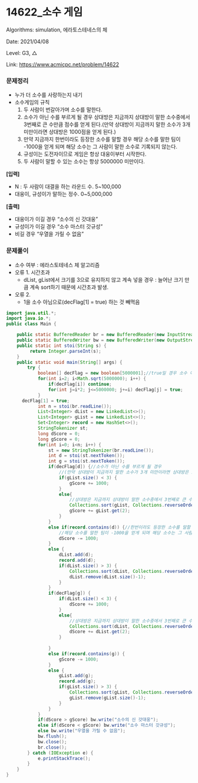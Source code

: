 # 14622_소수 게임

Algorithms: simulation, 에라토스테네스의 체

Date: 2021/04/08

Level: G3, △

Link: https://www.acmicpc.net/problem/14622

### 문제정리

- 누가 더 소수를 사랑하는지 내기
- 소수게임의 규칙
    1. 두 사람이 번갈아가며 소수를 말한다.
    2. 소수가 아닌 수를 부르게 될 경우 상대방은 지금까지 상대방이 말한 소수중에서 3번째로 큰 수만큼 점수를 얻게 된다.(만약 상대방이 지금까지 말한 소수가 3개 미만이라면 상대방은 1000점을 얻게 된다.)
    3. 만약 지금까지 한번이라도 등장한 소수를 말할 경우 해당 소수를 말한 팀이 -1000을 얻게 되며 해당 소수는 그 사람이 말한 소수로 기록되지 않는다.
    4. 규성이는 도전자이므로 게임은 항상 대웅이부터 시작한다.
    5. 두 사람이 말할 수 있는 소수는 항상 5000000 미만이다.

**[입력]**

- N : 두 사람이 대결을 하는 라운드 수. 5~100,000
- 대웅이, 규성이가 말하는 정수. 0~5,000,000

**[출력]**

- 대웅이가 이길 경우 “소수의 신 갓대웅”
- 규성이가 이길 경우 “소수 마스터 갓규성”
- 비길 경우 “우열을 가릴 수 없음”

### 문제풀이

- 소수 여부 : 에라스토테네스 체 알고리즘
- 오류 1. 시간초과
    - dList, gList에서 크기를 3으로 유지하지 않고 계속 넣을 경우 : 늘어난 크기 만큼 계속 sort하기 때문에 시간초과 발생.
- 오류 2.
    - 1을 소수 아님으로(decFlag[1] = true) 하는 것 빼먹음

```java
import java.util.*;
import java.io.*;
public class Main {

	public static BufferedReader br = new BufferedReader(new InputStreamReader(System.in));
	public static BufferedWriter bw = new BufferedWriter(new OutputStreamWriter(System.out));	
	public static int stoi(String s) {
		 return Integer.parseInt(s);
	}
	public static void main(String[] args) {
		try {
			boolean[] decFlag = new boolean[5000001];//true일 경우 소수 아님 / false일 경우 소수
			for(int i=2; i<Math.sqrt(5000000); i++) {
				if(decFlag[i]) continue;
				for(int j=i*2; j<=5000000; j+=i) decFlag[j] = true; 
			}
      decFlag[1] = true;
			int n = stoi(br.readLine());
			List<Integer> dList = new LinkedList<>();
			List<Integer> gList = new LinkedList<>();
			Set<Integer> record = new HashSet<>();
			StringTokenizer st;
			long dScore = 0;
			long gScore = 0;
			for(int i=0; i<n; i++) {
				st = new StringTokenizer(br.readLine());
				int d = stoi(st.nextToken());
				int g = stoi(st.nextToken());
				if(decFlag[d]) {//소수가 아닌 수를 부르게 될 경우 
					//(만약 상대방이 지금까지 말한 소수가 3개 미만이라면 상대방은 1000점을 얻게 된다.)
					if(gList.size() < 3) {
						gScore += 1000;
					}
					else{
						//상대방은 지금까지 상대방이 말한 소수중에서 3번째로 큰 수만큼 점수를 얻게 된다.
						Collections.sort(gList, Collections.reverseOrder());//내림차순				
						gScore += gList.get(2);
					}
				}
				else if(record.contains(d)) {//한번이라도 등장한 소수를 말할 경우 
					//해당 소수를 말한 팀이 -1000을 얻게 되며 해당 소수는 그 사람이 말한 소수로 기록되지 않는다.
					dScore -= 1000;
				}
				else {
					dList.add(d);
					record.add(d);
					if(dList.size() > 3) {
						Collections.sort(dList, Collections.reverseOrder());//내림차순
						dList.remove(dList.size()-1);
					}
				}
				if(decFlag[g]) {
					if(dList.size() < 3) {
						dScore += 1000;
					}
					else{
						//상대방은 지금까지 상대방이 말한 소수중에서 3번째로 큰 수만큼 점수를 얻게 된다.
						Collections.sort(dList, Collections.reverseOrder());//내림차순
						dScore += dList.get(2);
					}
					
				}
				else if(record.contains(g)) {
					gScore -= 1000;
				}
				else {
					gList.add(g);
					record.add(g);
					if(gList.size() > 3) {
						Collections.sort(gList, Collections.reverseOrder());
						gList.remove(gList.size()-1);
					}
				}
			}
			if(dScore > gScore) bw.write("소수의 신 갓대웅");
			else if(dScore < gScore) bw.write("소수 마스터 갓규성");
			else bw.write("우열을 가릴 수 없음");
			bw.flush();
			bw.close();
			br.close();
		} catch (IOException e) {
			e.printStackTrace();
		}
	}
}
```